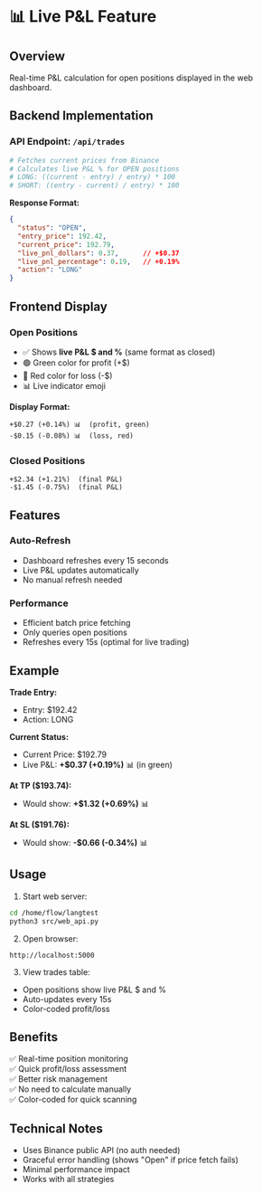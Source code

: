 # 📊 Live P&L Feature

## Overview
Real-time P&L calculation for open positions displayed in the web dashboard.

## Backend Implementation

### API Endpoint: `/api/trades`
```python
# Fetches current prices from Binance
# Calculates live P&L % for OPEN positions
# LONG: ((current - entry) / entry) * 100
# SHORT: ((entry - current) / entry) * 100
```

**Response Format:**
```json
{
  "status": "OPEN",
  "entry_price": 192.42,
  "current_price": 192.79,
  "live_pnl_dollars": 0.37,      // +$0.37
  "live_pnl_percentage": 0.19,   // +0.19%
  "action": "LONG"
}
```

## Frontend Display

### Open Positions
- ✅ Shows **live P&L $ and %** (same format as closed)
- 🟢 Green color for profit (+$)
- 🔴 Red color for loss (-$)
- 📊 Live indicator emoji

**Display Format:**
```
+$0.27 (+0.14%) 📊  (profit, green)
-$0.15 (-0.08%) 📊  (loss, red)
```

### Closed Positions
```
+$2.34 (+1.21%)  (final P&L)
-$1.45 (-0.75%)  (final P&L)
```

## Features

### Auto-Refresh
- Dashboard refreshes every 15 seconds
- Live P&L updates automatically
- No manual refresh needed

### Performance
- Efficient batch price fetching
- Only queries open positions
- Refreshes every 15s (optimal for live trading)

## Example

**Trade Entry:**
- Entry: $192.42
- Action: LONG

**Current Status:**
- Current Price: $192.79
- Live P&L: **+$0.37 (+0.19%)** 📊 (in green)

**At TP ($193.74):**
- Would show: **+$1.32 (+0.69%)** 📊

**At SL ($191.76):**
- Would show: **-$0.66 (-0.34%)** 📊

## Usage

1. Start web server:
```bash
cd /home/flow/langtest
python3 src/web_api.py
```

2. Open browser:
```
http://localhost:5000
```

3. View trades table:
- Open positions show live P&L $ and %
- Auto-updates every 15s
- Color-coded profit/loss

## Benefits

✅ Real-time position monitoring  
✅ Quick profit/loss assessment  
✅ Better risk management  
✅ No need to calculate manually  
✅ Color-coded for quick scanning  

## Technical Notes

- Uses Binance public API (no auth needed)
- Graceful error handling (shows "Open" if price fetch fails)
- Minimal performance impact
- Works with all strategies

